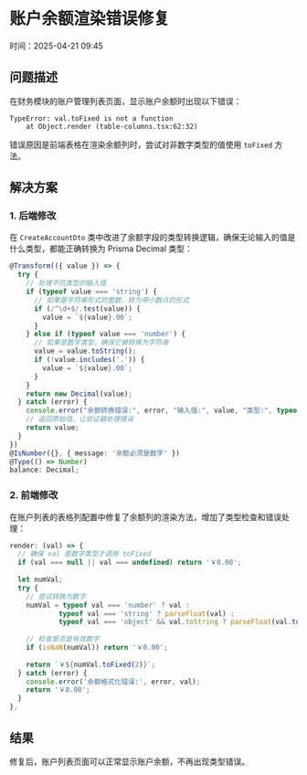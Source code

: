 # 账户余额渲染错误修复

时间：2025-04-21 09:45

## 问题描述

在财务模块的账户管理列表页面，显示账户余额时出现以下错误：

```
TypeError: val.toFixed is not a function
    at Object.render (table-columns.tsx:62:32)
```

错误原因是前端表格在渲染余额列时，尝试对非数字类型的值使用 `toFixed` 方法。

## 解决方案

### 1. 后端修改

在 `CreateAccountDto` 类中改进了余额字段的类型转换逻辑，确保无论输入的值是什么类型，都能正确转换为 Prisma Decimal 类型：

```typescript
@Transform(({ value }) => {
  try {
    // 处理不同类型的输入值
    if (typeof value === 'string') {
      // 如果是字符串形式的整数，转为带小数点的形式
      if (/^\d+$/.test(value)) {
        value = `${value}.00`;
      }
    } else if (typeof value === 'number') {
      // 如果是数字类型，确保它被转换为字符串
      value = value.toString();
      if (!value.includes('.')) {
        value = `${value}.00`;
      }
    }
    return new Decimal(value);
  } catch (error) {
    console.error("余额转换错误:", error, "输入值:", value, "类型:", typeof value);
    // 返回原始值，让验证器处理错误
    return value;
  }
})
@IsNumber({}, { message: '余额必须是数字' })
@Type(() => Number)
balance: Decimal;
```

### 2. 前端修改

在账户列表的表格列配置中修复了余额列的渲染方法，增加了类型检查和错误处理：

```typescript
render: (val) => {
  // 确保 val 是数字类型才调用 toFixed
  if (val === null || val === undefined) return '￥0.00';
  
  let numVal;
  try {
    // 尝试转换为数字
    numVal = typeof val === 'number' ? val : 
            typeof val === 'string' ? parseFloat(val) : 
            typeof val === 'object' && val.toString ? parseFloat(val.toString()) : 0;
    
    // 检查是否是有效数字
    if (isNaN(numVal)) return '￥0.00';
    
    return `￥${numVal.toFixed(2)}`;
  } catch (error) {
    console.error('余额格式化错误:', error, val);
    return '￥0.00';
  }
},
```

## 结果

修复后，账户列表页面可以正常显示账户余额，不再出现类型错误。